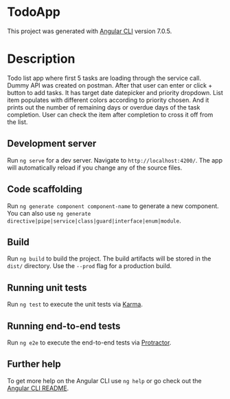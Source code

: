 # TodoApp

This project was generated with [Angular CLI](https://github.com/angular/angular-cli) version 7.0.5.

# Description 

Todo list app where first 5 tasks are loading through the service call. Dummy API was created on postman.
After that user can enter or click + button to add tasks. It has target date datepicker and priority dropdown.
List item populates with different colors according to priority chosen. And it prints out the number of remaining days or overdue days of the task completion. 
User can check the item after completion to cross it off from the list. 


## Development server

Run `ng serve` for a dev server. Navigate to `http://localhost:4200/`. The app will automatically reload if you change any of the source files.

## Code scaffolding

Run `ng generate component component-name` to generate a new component. You can also use `ng generate directive|pipe|service|class|guard|interface|enum|module`.

## Build

Run `ng build` to build the project. The build artifacts will be stored in the `dist/` directory. Use the `--prod` flag for a production build.

## Running unit tests

Run `ng test` to execute the unit tests via [Karma](https://karma-runner.github.io).

## Running end-to-end tests

Run `ng e2e` to execute the end-to-end tests via [Protractor](http://www.protractortest.org/).

## Further help

To get more help on the Angular CLI use `ng help` or go check out the [Angular CLI README](https://github.com/angular/angular-cli/blob/master/README.md).

